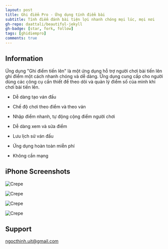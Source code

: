 ```yaml
---
layout: post
title: Ghi điểm Pro - Ứng dụng tính điểm bài
subtitle: Tính điểm đánh bài tiện lợi nhanh chóng mọi lúc, mọi nơi
gh-repo: daattali/beautiful-jekyll
gh-badge: [star, fork, follow]
tags: [ghidiempro]
comments: true
---
```


## Information

Ứng dụng "Ghi điểm tiến lên" là một ứng dụng hỗ trợ người chơi bài tiến lên ghi điểm một cách nhanh chóng và dễ dàng. Ứng dụng cung cấp cho người dùng các công cụ cần thiết để theo dõi và quản lý điểm số của mình khi chơi bài tiến lên.

- Dễ dàng tạo ván đấu

- Chế độ chơi theo điểm và theo ván

- Nhập điểm nhanh, tự động cộng điểm người chơi

- Dễ dàng xem và sửa điểm

- Lưu lịch sử ván đấu

- Ứng dụng hoàn toàn miễn phí

- Không cần mạng


## iPhone Screenshots


![Crepe](https://is1-ssl.mzstatic.com/image/thumb/PurpleSource116/v4/21/f2/85/21f285fa-2875-0d2c-6eff-a5571a32db09/96f6bc60-3498-4539-aee9-c2df7a241648_1.png/460x0w.webp)

![Crepe](https://is1-ssl.mzstatic.com/image/thumb/PurpleSource126/v4/32/d1/dd/32d1dd59-4edf-f158-05fd-3e9d7da65b1d/5b14b94c-27e1-4cce-ab86-99ce55a5c859_2.png/460x0w.webp)

![Crepe](https://is4-ssl.mzstatic.com/image/thumb/PurpleSource126/v4/a6/5b/92/a65b92ee-9bc9-aa62-7d4b-0a0a433412ad/70a2e506-a580-4076-93e2-12831e658f07_3.png/460x0w.webp)

![Crepe](https://is1-ssl.mzstatic.com/image/thumb/PurpleSource126/v4/2b/95/62/2b9562b5-2647-3c9e-66dd-5f878975abe6/88c00c7a-25e2-412c-b36c-e7696210e742_4.png/460x0w.webp)

## Support

ngocthinh.uit@gmail.com
